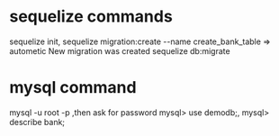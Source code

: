 # sequelize commands
  sequelize init,
  sequelize migration:create --name create_bank_table => autometic New migration was created
  sequelize db:migrate
# mysql command 
  mysql -u root -p ,then ask for password
  mysql> use demodb;,
  mysql> describe bank;
